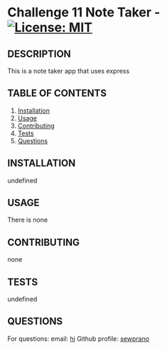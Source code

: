 # Challenge 11 Note Taker - [![License: MIT](https://img.shields.io/badge/License-MIT-yellow.svg)](https://opensource.org/licenses/MIT)

## DESCRIPTION

This is a note taker app that uses express

## TABLE OF CONTENTS

1. [Installation](#installation)
2. [Usage](#usage)
3. [Contributing](#contributing)
4. [Tests](#tests)
5. [Questions](#questions)

## INSTALLATION

undefined

## USAGE

There is none

## CONTRIBUTING

none

## TESTS

undefined

## QUESTIONS

For questions: 
email: [hi](mailto:hi)
Github profile: [sewprano](https://github/com/sewprano)

